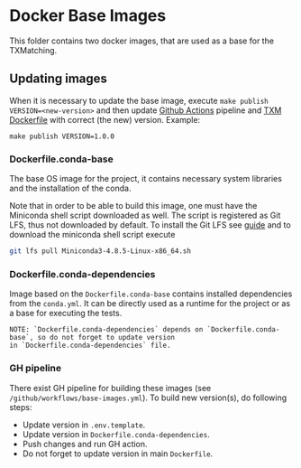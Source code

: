 # Docker Base Images

This folder contains two docker images, that are used as a base for the TXMatching.

## Updating images
When it is necessary to update the base image, execute `make publish VERSION=<new-version>`
and then update [Github Actions](../.github/workflows/pr.yml) pipeline and
[TXM Dockerfile](../Dockerfile) with correct (the new) version.
Example:
```
make publish VERSION=1.0.0
```

### Dockerfile.conda-base
The base OS image for the project, it contains necessary system libraries 
and the installation of the conda.

Note that in order to be able to build this image, one must have the Miniconda shell script
downloaded as well. The script is registered as Git LFS, thus not downloaded by default.
To install the Git LFS see [guide](https://github.com/git-lfs/git-lfs/wiki/Installation) and 
to download the miniconda shell script execute
```bash
git lfs pull Miniconda3-4.8.5-Linux-x86_64.sh
```

### Dockerfile.conda-dependencies
Image based on the `Dockerfile.conda-base` contains installed dependencies from the `conda.yml`.
It can be directly used as a runtime for the project or as a base for executing the tests.


```
NOTE: `Dockerfile.conda-dependencies` depends on `Dockerfile.conda-base`, so do not forget to update version
in `Dockerfile.conda-dependencies` file.
```

### GH pipeline

There exist GH pipeline for building these images (see `/github/workflows/base-images.yml`).
To build new version(s), do following steps:

- Update version in `.env.template`.
- Update version in `Dockerfile.conda-dependencies`.
- Push changes and run GH action.
- Do not forget to update version in main `Dockerfile`.